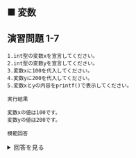 ## ■ 変数

## 演習問題 1-7

```
1.int型の変数xを宣言してください。
2.int型の変数yを宣言してください。
3.変数xに100を代入してください。
4.変数yに200を代入してください。
5.変数xとyの内容をprintf()で表示してください。
```

`実行結果`

```
変数xの値は100です。
変数yの値は200です。
```

`模範回答`
<details>
<summary>回答を見る</summary>

```c
#include <stdio.h>

main()
{
    int x;
    int y;
    x = 100;
    y = 200;
    printf("変数xの値は%dです。\n", x);
    printf("変数yの値は%dです。\n", y);
}
```
</details>
